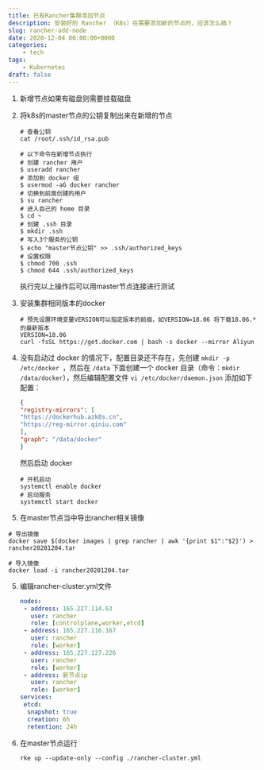 ```yaml
---
title: 已有Rancher集群添加节点
description: 安装好的 Rancher （K8s）在需要添加新的节点时，应该怎么搞？
slug: rancher-add-node
date: 2020-12-04 00:00:00+0000
categories:
    - tech
tags:
    - Kubernetes
draft: false
---
```


1. 新增节点如果有磁盘则需要挂载磁盘

2. 将k8s的master节点的公钥复制出来在新增的节点

   ```shell
   # 查看公钥
   cat /root/.ssh/id_rsa.pub
   
   # 以下命令在新增节点执行
   # 创建 rancher 用户
   $ useradd rancher
   # 添加到 docker 组
   $ usermod -aG docker rancher
   # 切换到前面创建的用户
   $ su rancher
   # 进入自己的 home 目录
   $ cd ~
   # 创建 .ssh 目录
   $ mkdir .ssh
   # 写入3个服务的公钥
   $ echo "master节点公钥" >> .ssh/authorized_keys
   # 设置权限
   $ chmod 700 .ssh
   $ chmod 644 .ssh/authorized_keys
   ```

   执行完以上操作后可以用master节点连接进行测试

3. 安装集群相同版本的docker

   ```shell
   # 预先设置环境变量VERSION可以指定版本的前缀，如VERSION=18.06 将下载18.06.*的最新版本
   VERSION=18.06
   curl -fsSL https://get.docker.com | bash -s docker --mirror Aliyun
   ```
   
4. 没有启动过 docker 的情况下，配置目录还不存在，先创建 `mkdir -p /etc/docker `，然后在 `/data`
   下面创建一个 docker 目录（命令：` mkdir /data/docker `），然后编辑配置文件 `vi /etc/docker/daemon.json` 添加如下配置：

   ```json
   {
   "registry-mirrors": [
   "https://dockerhub.azk8s.cn",
   "https://reg-mirror.qiniu.com"
   ],
   "graph": "/data/docker"
   }
   ```

   然后启动 docker

   ```shell
   # 开机启动
   systemctl enable docker
   # 启动服务
   systemctl start docker
   ```

   

5. 在master节点当中导出rancher相关镜像

```shell
# 导出镜像
docker save $(docker images | grep rancher | awk '{print $1":"$2}') > rancher20201204.tar

# 导入镜像
docker load -i rancher20201204.tar
```



5. 编辑rancher-cluster.yml文件

   ```yaml
   nodes:
    - address: 165.227.114.63
      user: rancher
      role: [controlplane,worker,etcd]
    - address: 165.227.116.167
      user: rancher
      role: [worker]
    - address: 165.227.127.226
      user: rancher
      role: [worker]
    - address: 新节点ip
      user: rancher
      role: [worker]
   services:
    etcd:
     snapshot: true
     creation: 6h
     retention: 24h
   ```

   

6. 在master节点运行

   ```shell
   rke up --update-only --config ./rancher-cluster.yml
   ```

   
